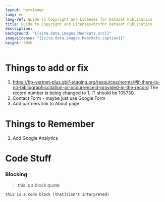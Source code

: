 ```yaml
--- 
layout: heroImage
lang: en
lang-ref: Guide to Copyright and Licenses for Dataset Publication
title: Guide to Copyright and Licenses<br>for Dataset Publication
description: 
background: "{{site.data.images.Meerkats.src}}"
imageLicense: "{{site.data.images.Meerkats.caption}}"
height: 70vh
---
```


# Things to add or fix
1. https://hp-vertnet-plus.gbif-staging.org/resources/norms/#if-there-is-no-bibliographiccitation-or-occurrenceid-provided-in-the-record  The record number is being changed to 1.  IT should be 105730.
2. Contact Form - maybe just use Google Form
3. Add partners link to About page.


# Things to Remember
1. Add Google Analytics


# Code Stuff

### Blocking

> this is a block quote

```
this is a code block [that](isn't interpreted)
```
